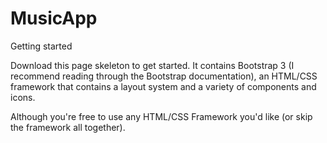 # MusicApp
Getting started

Download this page skeleton to get started. It contains Bootstrap 3 (I recommend reading through the Bootstrap documentation), an HTML/CSS framework that contains a layout system and a variety of components and icons.

Although you're free to use any HTML/CSS Framework you'd like (or skip the framework all together).
